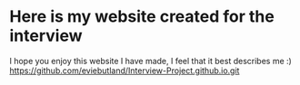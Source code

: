 # Here is my website created for the interview
I hope you enjoy this website I have made, I feel that it best describes me :) 
https://github.com/eviebutland/Interview-Project.github.io.git
